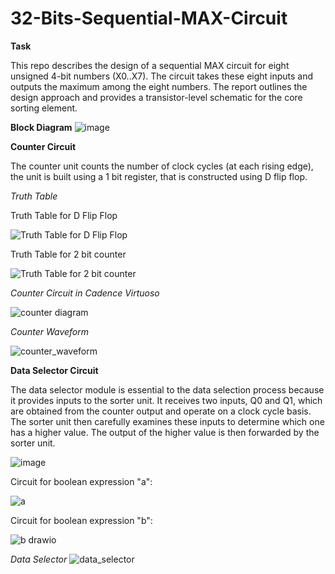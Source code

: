# 32-Bits-Sequential-MAX-Circuit

**Task**

This repo describes the design of a sequential MAX circuit for eight unsigned 4-bit numbers (X0..X7). The circuit takes these eight inputs and outputs the maximum among the eight numbers. The report outlines the design approach and provides a transistor-level schematic for the core sorting element.

**Block Diagram**
![image](https://github.com/Nirvan-Mishra-09/32-Bits-Sequential-MAX-Circuit/assets/127642231/ee5330bd-1eab-4891-8d4b-211680d38c4e)

**Counter Circuit**

The counter unit counts the number of clock cycles (at each rising edge), the unit is built using a 1 bit register, that is constructed using D flip flop. 

_Truth Table_

Truth Table for D Flip Flop

![Truth Table for D Flip Flop](https://github.com/Nirvan-Mishra-09/32-Bits-Sequential-MAX-Circuit/assets/127642231/c55dcb61-1ac2-4f9b-a4ff-eea1492bbdf2)

Truth Table for 2 bit counter

![Truth Table for 2 bit counter](https://github.com/Nirvan-Mishra-09/32-Bits-Sequential-MAX-Circuit/assets/127642231/be84f948-dcc9-4002-af34-3123519268f5)


_Counter Circuit in Cadence Virtuoso_

![counter diagram](https://github.com/Nirvan-Mishra-09/32-Bits-Sequential-MAX-Circuit/assets/127642231/c0a2a0a9-c39c-4f3e-b546-7ba461d2e894)

_Counter Waveform_

![counter_waveform](https://github.com/Nirvan-Mishra-09/32-Bits-Sequential-MAX-Circuit/assets/127642231/8567cc75-8fe5-41ed-9426-d42ffc38ef9b)

**Data Selector Circuit**

The data selector module is essential to the data selection process because it provides inputs to the sorter unit. It receives two inputs, Q0 and Q1, which are obtained from the counter output and operate on a clock cycle basis. The sorter unit then carefully examines these inputs to determine which one has a higher value. The output of the higher value is then forwarded by the sorter unit.

![image](https://github.com/Nirvan-Mishra-09/32-Bits-Sequential-MAX-Circuit/assets/127642231/24fccd99-0727-47e2-bcae-f442250635ff)

Circuit for boolean expression "a":

![a](https://github.com/Nirvan-Mishra-09/32-Bits-Sequential-MAX-Circuit/assets/127642231/40e2107b-2fe6-4bbc-8f12-6fa8ae4eb80f)

Circuit for boolean expression "b":

![b drawio](https://github.com/Nirvan-Mishra-09/32-Bits-Sequential-MAX-Circuit/assets/127642231/e726bbbe-e172-4d6c-afec-c1b100888bf1)

_Data Selector_
![data_selector](https://github.com/Nirvan-Mishra-09/32-Bits-Sequential-MAX-Circuit/assets/127642231/ff5b25fe-41bc-415b-834b-1d3aeb6b242c)
